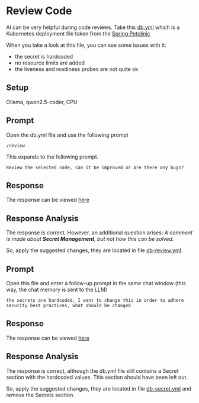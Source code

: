 # Review Code

AI can be very helpful during code reviews. Take this [db.yml](sources/db.yml) which is a Kubernetes deployment file taken from the [Spring Petclinic](https://github.com/spring-projects/spring-petclinic/blob/main/k8s/db.yml)

When you take a look at this file, you can see some issues with it:
* the secret is hardcoded
* no resource limits are added
* the liveness and readiness probes are not quite ok

## Setup
Ollama, qwen2.5-coder, CPU

## Prompt
Open the db.yml file and use the following prompt
```text
/review
```
This expands to the following prompt.
```text
Review the selected code, can it be improved or are there any bugs?
```

## Response
The response can be viewed [here](responses/1-review-code.md)

## Response Analysis
The response is correct. However, an additional question arises:
_A comment is made about **Secret Management**, but not how this can be solved._

So, apply the suggested changes, they are located in file [db-review.yml](sources/db-review.yml).

## Prompt
Open this file and enter a follow-up prompt in the same chat window (this way, the chat memory is sent to the LLM)
```text
the secrets are hardcoded, I want to change this in order to adhere security best practices, what should be changed
```

## Response
The response can be viewed [here](responses/2-review-code.md)

## Response Analysis
The response is correct, although the db.yml file still contains a Secret section with the hardcoded values. This section should have been left out.

So, apply the suggested changes, they are located in file [db-secret.yml](sources/db-secret.yml) and remove the Secrets section.